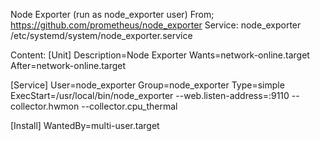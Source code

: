 Node Exporter (run as node_exporter user)
From; https://github.com/prometheus/node_exporter
Service: node_exporter
/etc/systemd/system/node_exporter.service

Content:
[Unit]
Description=Node Exporter
Wants=network-online.target
After=network-online.target

[Service]
User=node_exporter
Group=node_exporter
Type=simple
ExecStart=/usr/local/bin/node_exporter --web.listen-address=:9110 --collector.hwmon --collector.cpu_thermal

[Install]
WantedBy=multi-user.target